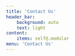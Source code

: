 ```yaml
---
title: 'Contact Us'
header_bar:
    background: auto
    text: light
content:
    items: self@.modular
menu: 'Contact Us'
---
```


